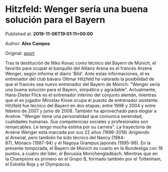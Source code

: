 
# Hitzfeld: Wenger sería una buena solución para el Bayern

Published at: **2019-11-06T19:01:11+00:00**

Author: **Alex Campos**

Original: [sport](https://www.sport.es/es/noticias/bundesliga/hitzfeld-wenger-seria-una-buena-solucion-para-bayern-7717174)

Tras la destitución de Niko Kovac como técnico del Bayern de Múnich, el favorito para ocupar el banquillo del Allianz Arena es el francés Arsène Wenger, según informa el diario 'Bild'.
Ante estas informaciones, el ex entrenador del club bávaro Ottmar Hitzfeld ha valorado la posibilidad de que el francés sea nuevo entrenador del Bayern de Múnich: "Wenger sería una buena solución para el Bayern, simpática y agradable".
Actualmente, Hans-Dieter Flick es el entrenador interino del conjunto alemán, mientras que el ex jugador Miroslav Klose ocupa el puesto de entrenador asistente.
Hitzfeld fue técnico del Bayern en dos etapas; entre 1998 y 2004 y entre febrero de 2007 y junio de 2008. También ha aprovechado para elogiar a Arsène: "Wenger tiene una personalidad que comunica serenidad, cualidades humanas. Sus competencias sociales y profesionales son remarcables. Le tengo mucha estima por su carrera".
La trayectoria de Arsène Wenger está marcada por sus 22 años (1996-2018) dirigiendo al Arsenal, pero también ha sido técnico del Nancy (1984-87), Mónaco (1987-94) y el Nagoya Grampus japonés (1995-96).
En la presente temporada, el Bayern de Múnich es cuarto en la Bundesliga con 18 puntos, a cuatro del líder, el Borussia Monchengladbach. Mientras que en la Champions es primero en el Grupo B, formado también por el Tottenham, el Estrella Roja y el Olympiacos.
